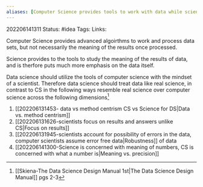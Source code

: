 ```yaml
---
aliases: [Computer Science provides tools to work with data while science provides the tools to interpret data]
---
```

202206141311
Status: #idea
Tags: 
Links:

Computer Science provides advanced algoirthms to work and process data sets, but not necessarily the meaning of the results once processed.

Science provides to the tools to study the meaning of the results of data, and is therfore puts much more emphasis on the data itself. 

Data science should utilize the tools of computer science with the mindset of a scientist. Therefore data science should treat data like real science, in contrast to CS in the following ways resemble real science over computer science across the following dimensions[^1] 
1. [[202206131453- data vs method centrism CS vs Science for DS|Data vs. method centrism]]
2. [[202206131626-scientists focus on results and answers unlike CS|Focus on results]]
3. [[202206131945-scientists account for possibility of errors in the data, computer scientists assume error free data|Robustness]] of data
4. [[202206141300-Science is  concerned with meaning of numbers, CS is concerned with what a number is|Meaning vs. precision]]

[^1]:[[Skiena-The Data Science  Design Manual 1st|The Data Science Design Manual]] pgs 2-3